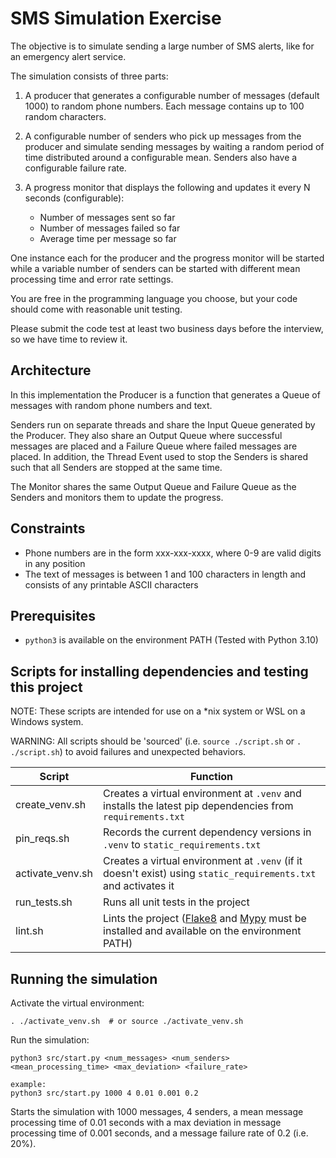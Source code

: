 # SMS Simulation Exercise

The objective is to simulate sending a large number of SMS alerts, like for an emergency alert service.

The simulation consists of three parts:
1. A producer that generates a configurable number of messages (default 1000) to random phone numbers. Each message
contains up to 100 random characters.

2. A configurable number of senders who pick up messages from the producer and simulate sending messages by waiting
a random period of time distributed around a configurable mean. Senders also have a configurable failure rate.

3. A progress monitor that displays the following and updates it every N seconds (configurable):
    - Number of messages sent so far
    - Number of messages failed so far
    - Average time per message so far
   
One instance each for the producer and the progress monitor will be started while a variable number of senders
can be started with different mean processing time and error rate settings.

You are free in the programming language you choose, but your code should come with reasonable unit testing.

Please submit the code test at least two business days before the interview, so we have time to review it.

## Architecture
In this implementation the Producer is a function that generates a Queue of messages with random phone numbers and text.

Senders run on separate threads and share the Input Queue generated by the Producer. They also share an Output Queue
where successful messages are placed and a Failure Queue where failed messages are placed. In addition, the Thread
Event used to stop the Senders is shared such that all Senders are stopped at the same time.

The Monitor shares the same Output Queue and Failure Queue as the Senders and monitors them to update the progress.

## Constraints
- Phone numbers are in the form xxx-xxx-xxxx, where 0-9 are valid digits in any position
- The text of messages is between 1 and 100 characters in length and consists of any printable ASCII characters

## Prerequisites
- `python3` is available on the environment PATH (Tested with Python 3.10)

## Scripts for installing dependencies and testing this project

NOTE: These scripts are intended for use on a *nix system or WSL on a Windows system.

WARNING: All scripts should be 'sourced' (i.e. `source ./script.sh` or `. ./script.sh`) to avoid failures and unexpected behaviors.

| Script           | Function                                                                                                                                                                                        |
|------------------|-------------------------------------------------------------------------------------------------------------------------------------------------------------------------------------------------|
| create_venv.sh   | Creates a virtual environment at `.venv` and installs the latest pip dependencies from `requirements.txt`                                                                                       |
| pin_reqs.sh      | Records the current dependency versions in `.venv` to `static_requirements.txt`                                                                                                                 |
| activate_venv.sh | Creates a virtual environment at `.venv` (if it doesn't exist) using `static_requirements.txt` and activates it                                                                                 |
| run_tests.sh     | Runs all unit tests in the project                                                                                                                                                              |
| lint.sh          | Lints the project ([Flake8](https://flake8.pycqa.org/en/4.0.1/) and [Mypy](https://mypy.readthedocs.io/en/stable/getting_started.html) must be installed and available on the environment PATH) |

## Running the simulation
Activate the virtual environment:
```shell
. ./activate_venv.sh  # or source ./activate_venv.sh
```

Run the simulation:
```shell
python3 src/start.py <num_messages> <num_senders> <mean_processing_time> <max_deviation> <failure_rate>

example:
python3 src/start.py 1000 4 0.01 0.001 0.2
```
Starts the simulation with 1000 messages, 4 senders, a mean message processing time of 0.01 seconds with a max
deviation in message processing time of 0.001 seconds, and a message failure rate of 0.2 (i.e. 20%).
